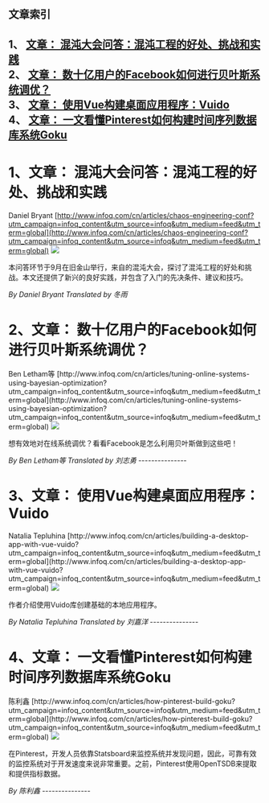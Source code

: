 ## 文章索引
1、 <a href="#1文章-混沌大会问答混沌工程的好处挑战和实践" >文章： 混沌大会问答：混沌工程的好处、挑战和实践</a><br/>
2、 <a href="#2文章-数十亿用户的facebook如何进行贝叶斯系统调优" >文章： 数十亿用户的Facebook如何进行贝叶斯系统调优？</a><br/>
3、 <a href="#3文章-使用vue构建桌面应用程序vuido" >文章： 使用Vue构建桌面应用程序：Vuido</a><br/>
4、 <a href="#4文章-一文看懂pinterest如何构建时间序列数据库系统goku" >文章： 一文看懂Pinterest如何构建时间序列数据库系统Goku</a><br/><h1 id="#title_0" >1、文章： 混沌大会问答：混沌工程的好处、挑战和实践</h1>
Daniel Bryant
[http://www.infoq.com/cn/articles/chaos-engineering-conf?utm_campaign=infoq_content&utm_source=infoq&utm_medium=feed&utm_term=global](http://www.infoq.com/cn/articles/chaos-engineering-conf?utm_campaign=infoq_content&utm_source=infoq&utm_medium=feed&utm_term=global)
<img src="https://res.infoq.com/articles/chaos-engineering-conf/zh/smallimage/chaos-engineering-conf-1536765530541-1539274642793.jpeg"/><p>本问答环节于9月在旧金山举行，来自的混沌大会，探讨了混沌工程的好处和挑战。本文还提供了新兴的良好实践，并包含了入门的先决条件、建议和技巧。</p> <i>By Daniel Bryant</i> <i> Translated by 冬雨</i>
---------------
<h1 id="#title_1" >2、文章： 数十亿用户的Facebook如何进行贝叶斯系统调优？</h1>
Ben Letham等
[http://www.infoq.com/cn/articles/tuning-online-systems-using-bayesian-optimization?utm_campaign=infoq_content&utm_source=infoq&utm_medium=feed&utm_term=global](http://www.infoq.com/cn/articles/tuning-online-systems-using-bayesian-optimization?utm_campaign=infoq_content&utm_source=infoq&utm_medium=feed&utm_term=global)
<img src="https://res.infoq.com/articles/tuning-online-systems-using-bayesian-optimization/zh/smallimage/logo+%282%29-1539369709114.jpg"/><p>想有效地对在线系统调优？看看Facebook是怎么利用贝叶斯做到这些吧！</p> <i>By Ben Letham等</i> <i> Translated by 刘志勇</i>
---------------
<h1 id="#title_2" >3、文章： 使用Vue构建桌面应用程序：Vuido</h1>
Natalia Tepluhina
[http://www.infoq.com/cn/articles/building-a-desktop-app-with-vue-vuido?utm_campaign=infoq_content&utm_source=infoq&utm_medium=feed&utm_term=global](http://www.infoq.com/cn/articles/building-a-desktop-app-with-vue-vuido?utm_campaign=infoq_content&utm_source=infoq&utm_medium=feed&utm_term=global)
<img src="https://res.infoq.com/articles/building-a-desktop-app-with-vue-vuido/zh/smallimage/GettyImages-499691816-copy-1539370573974.jpeg"/><p>作者介绍使用Vuido库创建基础的本地应用程序。</p> <i>By Natalia Tepluhina</i> <i> Translated by 刘嘉洋</i>
---------------
<h1 id="#title_3" >4、文章： 一文看懂Pinterest如何构建时间序列数据库系统Goku</h1>
陈利鑫
[http://www.infoq.com/cn/articles/how-pinterest-build-goku?utm_campaign=infoq_content&utm_source=infoq&utm_medium=feed&utm_term=global](http://www.infoq.com/cn/articles/how-pinterest-build-goku?utm_campaign=infoq_content&utm_source=infoq&utm_medium=feed&utm_term=global)
<img src="https://res.infoq.com/articles/how-pinterest-build-goku/zh/smallimage/how-the-boston-childrens-hospital-is-innovating-on-top-of-open-cloud-logo-1534417456244-1539368854273.jpeg"/><p>在Pinterest，开发人员依靠Statsboard来监控系统并发现问题，因此，可靠有效的监控系统对于开发速度来说非常重要。之前，Pinterest使用OpenTSDB来提取和提供指标数据。</p> <i>By 陈利鑫</i>
---------------